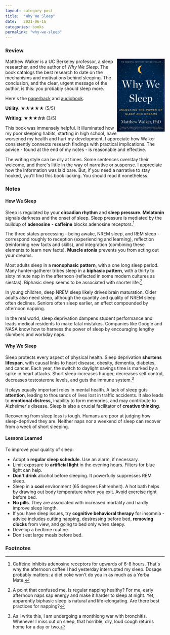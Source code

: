 ```yaml
---
layout: category-post
title:  "Why We Sleep"
date:   2021-06-16
categories: books
permalink: "why-we-sleep"
---
```


### Review

<img align="right" width="30%" src="/resources/books/why_we_sleep.jpg">

Matthew Walker is a UC Berkeley professor, a sleep researcher, and the author of *Why We Sleep*. The book catalogs the best research to date on the mechanisms and motivations behind sleeping. The conclusion, and the clear, urgent message of the author, is this: you probably should sleep more.

Here's the [paperback](https://www.amazon.com/Why-We-Sleep-Unlocking-Dreams/dp/1501144316) and [audiobook](https://www.audible.com/pd/Why-We-Sleep-Audiobook/B0752ZQR33).

**Utility: ★★★★★** (5/5)

**Writing: ★★★✰✰** (3/5)

This book was immensely helpful. It illuminated how my poor sleeping habits, starting in high school, have worsened my health and hurt my development. I appreciate how Walker consistently connects research findings with practical implications. The advice - found at the end of my notes - is reasonable and effective.

The writing style can be dry at times. Some sentences overstay their welcome, and there's little in the way of narrative or suspense. I appreciate how the information was laid bare. But, if you need a narrative to stay hooked, you'll find this book lacking. You should read it nonetheless.

### Notes

#### How We Sleep

Sleep is regulated by your **circadian rhythm** and **sleep pressure**. **Melatonin** signals darkness and the onset of sleep. Sleep pressure is mediated by the buildup of **adenosine** - **caffeine** blocks adenosine receptors.[^1]

The three states processing - being awake, NREM sleep, and REM sleep - correspond roughly to reception (experiencing and learning), reflection (reinforcing new facts and skills), and integration (combining these elements to learn new facts). **Muscle atonia** prevents you from acting out your dreams.

Most adults sleep in a **monophasic pattern**, with a one long sleep period. Many hunter-gatherer tribes sleep in a **biphasic pattern**, with a thirty to sixty minute nap in the afternoon (reflected in some modern cultures as siestas). Biphasic sleep seems to be associated with shorter life.[^2]

In young children, deep NREM sleep likely drives brain maturation. Older adults also need sleep, although the quantity and quality of NREM sleep often declines. Seniors often sleep earlier, an effect compounded by afternoon napping.

In the real world, sleep deprivation dampens student performance and leads medical residents to make fatal mistakes. Companies like Google and NASA know how to harness the power of sleep by encouraging lengthy slumbers and workday naps.

#### Why We Sleep

Sleep protects every aspect of physical health. Sleep deprivation **shortens lifespan**, with causal links to heart disease, obesity, dementia, diabetes, and cancer. Each year, the switch to daylight savings time is marked by a spike in heart attacks. Short sleep increases hunger, decreases self control, decreases testosterone levels, and guts the immune system.[^3]

It plays equally important roles in mental health. A lack of sleep guts **attention**, leading to thousands of lives lost in traffic accidents. It also leads to **emotional distress,** inability to form memories, and may contribute to Alzheimer's disease. Sleep is also a crucial facilitator of **creative thinking**.

Recovering from sleep loss is tough. Humans are poor at judging how sleep-deprived they are. Neither naps nor a weekend of sleep can recover from a week of short sleeping.

#### Lessons Learned

To improve your quality of sleep:

- Adopt a **regular sleep schedule**. Use an alarm, if necessary.
- Limit exposure to **artificial light** in the evening hours. Filters for blue light can help.
- **Don't drink** alcohol before sleeping. It powerfully suppresses REM sleep.
- Sleep in a **cool** environment (65 degrees Fahrenheit). A hot bath helps by drawing out body temperature when you exit. Avoid exercise right before bed.
- **No pills**. They are associated with increased mortality and hardly improve sleep length.
- If you have sleep issues, try **cognitive behavioral therapy** for insomnia - advice includes cutting napping, destressing before bed, **removing clocks** from view, and going to bed only when sleepy.
- Develop a bedtime routine.
- Don't eat large meals before bed.

### Footnotes

[^1]: Caffeine inhibits adenosine receptors for upwards of 6-8 hours. That's why the afternoon coffee I had yesterday interrupted my sleep. Dosage probably matters: a diet coke won't do you in as much as a Yerba Mate.
[^2]: A point that confused me. Is regular napping healthy? For me, early afternoon naps sap energy and make it harder to sleep at night. Yet, apparently biphasic sleep is natural and life-elongating. Are there best practices for napping?
[^3]: As I write this, I am undergoing a monthlong war with bronchitis. Whenever I miss out on sleep, that horrible, dry, loud cough returns home for a day or two.

